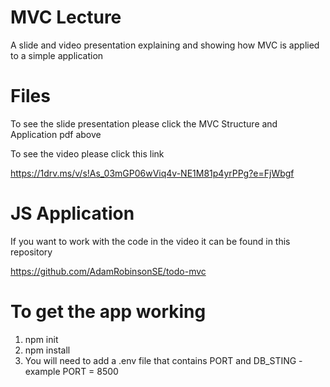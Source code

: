 # MVC Lecture 
A slide and video presentation explaining and showing how MVC is applied to a simple application

# Files
To see the slide presentation please click the MVC Structure and Application pdf above

To see the video please click this link

https://1drv.ms/v/s!As_03mGP06wViq4v-NE1M81p4yrPPg?e=FjWbgf

# JS Application

If you want to work with the code in the video it can be found in this repository

https://github.com/AdamRobinsonSE/todo-mvc

# To get the app working

1. npm init
2. npm install
3. You will need to add a .env file that contains PORT and DB_STING
  -example PORT = 8500

